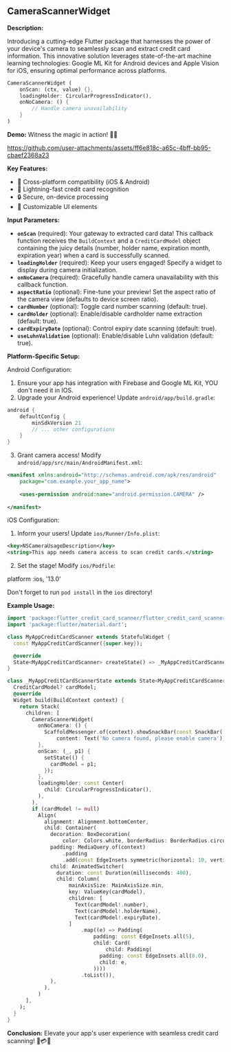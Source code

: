 ## CameraScannerWidget

**Description:**

Introducing a cutting-edge Flutter package that harnesses the power of your device's camera to seamlessly scan and extract credit card information. This innovative solution leverages state-of-the-art machine learning technologies: Google ML Kit for Android devices and Apple Vision for iOS, ensuring optimal performance across platforms.

```dart
CameraScannerWidget (
    onScan: (ctx, value) {},
    loadingHolder: CircularProgressIndicator(),
    onNoCamera: () {
        // Handle camera unavailability
    }
)
```

**Demo:**
Witness the magic in action! 🎥✨

https://github.com/user-attachments/assets/ff6e818c-a65c-4bff-bb95-cbaef2368a23

**Key Features:**
- 📱 Cross-platform compatibility (iOS & Android)
- 🚀 Lightning-fast credit card recognition
- 🔒 Secure, on-device processing
- 🎨 Customizable UI elements

**Input Parameters:**

* **`onScan`** (required): Your gateway to extracted card data! This callback function receives the `BuildContext` and a `CreditCardModel` object containing the juicy details (number, holder name, expiration month, expiration year) when a card is successfully scanned. 
* **`loadingHolder`** (required): Keep your users engaged! Specify a widget to display during camera initialization. 
* **`onNoCamera`** (required): Gracefully handle camera unavailability with this callback function.
* **`aspectRatio`** (optional): Fine-tune your preview! Set the aspect ratio of the camera view (defaults to device screen ratio).
* **`cardNumber`** (optional): Toggle card number scanning (default: true).
* **`cardHolder`** (optional): Enable/disable cardholder name extraction (default: true).
* **`cardExpiryDate`** (optional): Control expiry date scanning (default: true).
* **`useLuhnValidation`** (optional): Enable/disable Luhn validation (default: true).

**Platform-Specific Setup:**

Android Configuration:
1. Ensure your app has integration with Firebase and Google ML Kit, YOU don't need it in IOS.
2. Upgrade your Android experience! Update `android/app/build.gradle`:

```gradle
android {
    defaultConfig {
        minSdkVersion 21
        // ... other configurations
    }
}
```

3. Grant camera access! Modify `android/app/src/main/AndroidManifest.xml`:

```xml
<manifest xmlns:android="http://schemas.android.com/apk/res/android"
    package="com.example.your_app_name">
    
    <uses-permission android:name="android.permission.CAMERA" />
    
</manifest>
```

iOS Configuration:
1. Inform your users! Update `ios/Runner/Info.plist`:

```xml
<key>NSCameraUsageDescription</key>
<string>This app needs camera access to scan credit cards.</string>
```

2. Set the stage! Modify `ios/Podfile`:


platform :ios, '13.0'


Don't forget to run `pod install` in the `ios` directory!

**Example Usage:**

```dart
import 'package:flutter_credit_card_scanner/flutter_credit_card_scanner.dart';
import 'package:flutter/material.dart';

class MyAppCreditCardScanner extends StatefulWidget {
  const MyAppCreditCardScanner({super.key});

  @override
  State<MyAppCreditCardScanner> createState() => _MyAppCreditCardScannerState();
}

class _MyAppCreditCardScannerState extends State<MyAppCreditCardScanner> {
  CreditCardModel? cardModel;
  @override
  Widget build(BuildContext context) {
    return Stack(
      children: [
        CameraScannerWidget(
          onNoCamera: () {
            ScaffoldMessenger.of(context).showSnackBar(const SnackBar(
                content: Text('No camera found, please enable camera')));
          },
          onScan: (_, p1) {
            setState(() {
              cardModel = p1;
            });
          },
          loadingHolder: const Center(
            child: CircularProgressIndicator(),
          ),
        ),
        if (cardModel != null)
          Align(
            alignment: Alignment.bottomCenter,
            child: Container(
              decoration: BoxDecoration(
                  color: Colors.white, borderRadius: BorderRadius.circular(10)),
              padding: MediaQuery.of(context)
                  .padding
                  .add(const EdgeInsets.symmetric(horizontal: 10, vertical: 5)),
              child: AnimatedSwitcher(
                duration: const Duration(milliseconds: 400),
                child: Column(
                    mainAxisSize: MainAxisSize.min,
                    key: ValueKey(cardModel),
                    children: [
                      Text(cardModel!.number),
                      Text(cardModel!.holderName),
                      Text(cardModel!.expiryDate),
                    ]
                        .map((e) => Padding(
                            padding: const EdgeInsets.all(5),
                            child: Card(
                                child: Padding(
                              padding: const EdgeInsets.all(8.0),
                              child: e,
                            ))))
                        .toList()),
              ),
            ),
          )
      ],
    );
  }
}
```

**Conclusion:**
Elevate your app's user experience with seamless credit card scanning! 🚀💳✨
